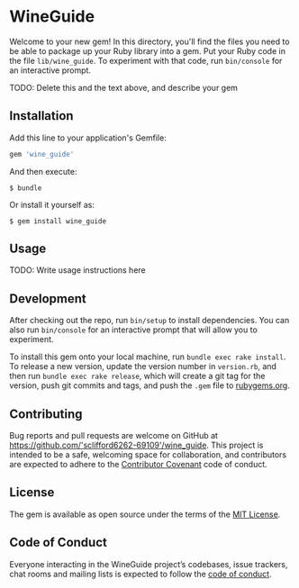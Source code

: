 # WineGuide

Welcome to your new gem! In this directory, you'll find the files you need to be able to package up your Ruby library into a gem. Put your Ruby code in the file `lib/wine_guide`. To experiment with that code, run `bin/console` for an interactive prompt.

TODO: Delete this and the text above, and describe your gem

## Installation

Add this line to your application's Gemfile:

```ruby
gem 'wine_guide'
```

And then execute:

    $ bundle

Or install it yourself as:

    $ gem install wine_guide

## Usage

TODO: Write usage instructions here

## Development

After checking out the repo, run `bin/setup` to install dependencies. You can also run `bin/console` for an interactive prompt that will allow you to experiment.

To install this gem onto your local machine, run `bundle exec rake install`. To release a new version, update the version number in `version.rb`, and then run `bundle exec rake release`, which will create a git tag for the version, push git commits and tags, and push the `.gem` file to [rubygems.org](https://rubygems.org).

## Contributing

Bug reports and pull requests are welcome on GitHub at https://github.com/'sclifford6262-69109'/wine_guide. This project is intended to be a safe, welcoming space for collaboration, and contributors are expected to adhere to the [Contributor Covenant](http://contributor-covenant.org) code of conduct.

## License

The gem is available as open source under the terms of the [MIT License](https://opensource.org/licenses/MIT).

## Code of Conduct

Everyone interacting in the WineGuide project’s codebases, issue trackers, chat rooms and mailing lists is expected to follow the [code of conduct](https://github.com/'sclifford6262-69109'/wine_guide/blob/master/CODE_OF_CONDUCT.md).
